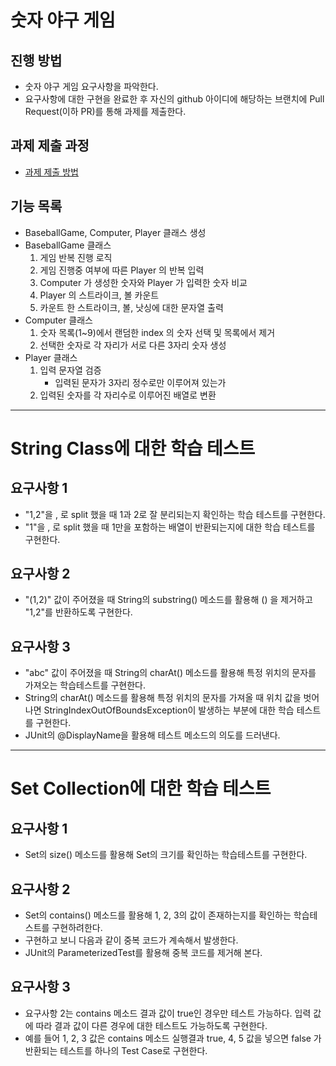 # 숫자 야구 게임
## 진행 방법
* 숫자 야구 게임 요구사항을 파악한다.
* 요구사항에 대한 구현을 완료한 후 자신의 github 아이디에 해당하는 브랜치에 Pull Request(이하 PR)를 통해 과제를 제출한다.

## 과제 제출 과정
* [과제 제출 방법](https://github.com/next-step/nextstep-docs/tree/master/precourse)

## 기능 목록
- BaseballGame, Computer, Player 클래스 생성
- BaseballGame 클래스
    1. 게임 반복 진행 로직
    1. 게임 진행중 여부에 따른 Player 의 반복 입력
    1. Computer 가 생성한 숫자와 Player 가 입력한 숫자 비교
    1. Player 의 스트라이크, 볼 카운트
    1. 카운트 한 스트라이크, 볼, 낫싱에 대한 문자열 출력
- Computer 클래스
    1. 숫자 목록(1~9)에서 랜덤한 index 의 숫자 선택 및 목록에서 제거
    1. 선택한 숫자로 각 자리가 서로 다른 3자리 숫자 생성
- Player 클래스
    1. 입력 문자열 검증
        - 입력된 문자가 3자리 정수로만 이루어져 있는가
    1. 입력된 숫자를 각 자리수로 이루어진 배열로 변환
---

# String Class에 대한 학습 테스트
## 요구사항 1
- "1,2"을 , 로 split 했을 때 1과 2로 잘 분리되는지 확인하는 학습 테스트를 구현한다.
- "1"을 , 로 split 했을 때 1만을 포함하는 배열이 반환되는지에 대한 학습 테스트를 구현한다.

## 요구사항 2
- "(1,2)" 값이 주어졌을 때 String의 substring() 메소드를 활용해 () 을 제거하고 "1,2"를 반환하도록 구현한다.

## 요구사항 3
- "abc" 값이 주어졌을 때 String의 charAt() 메소드를 활용해 특정 위치의 문자를 가져오는 학습테스트를 구현한다.
- String의 charAt() 메소드를 활용해 특정 위치의 문자를 가져올 때 위치 값을 벗어나면 StringIndexOutOfBoundsException이 발생하는 부분에 대한 학습 테스트를 구현한다.
- JUnit의 @DisplayName을 활용해 테스트 메소드의 의도를 드러낸다.
---

# Set Collection에 대한 학습 테스트
## 요구사항 1
- Set의 size() 메소드를 활용해 Set의 크기를 확인하는 학습테스트를 구현한다.
## 요구사항 2
- Set의 contains() 메소드를 활용해 1, 2, 3의 값이 존재하는지를 확인하는 학습테스트를 구현하려한다.
- 구현하고 보니 다음과 같이 중복 코드가 계속해서 발생한다.
- JUnit의 ParameterizedTest를 활용해 중복 코드를 제거해 본다.

## 요구사항 3
- 요구사항 2는 contains 메소드 결과 값이 true인 경우만 테스트 가능하다. 입력 값에 따라 결과 값이 다른 경우에 대한 테스트도 가능하도록 구현한다.
- 예를 들어 1, 2, 3 값은 contains 메소드 실행결과 true, 4, 5 값을 넣으면 false 가 반환되는 테스트를 하나의 Test Case로 구현한다.
